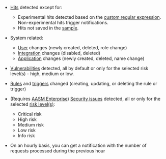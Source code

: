 * [Hits](../../../glossary-en.md#hit) detected except for:

    * Experimental hits detected based on the [custom regular expression](../../rules/regex-rule.md). Non-experimental hits trigger notifications.
    * Hits not saved in the [sample](../../events/grouping-sampling.md#sampling-of-hits).

* System related:
    * [User](../../../user-guides/settings/users.md) changes (newly created, deleted, role change)
    * [Integration](integrations-intro.md) changes (disabled, deleted)
    * [Application](../../../user-guides/settings/applications.md) changes (newly created, deleted, name change)
* [Vulnerabilities](../../../glossary-en.md#vulnerability) detected, all by default or only for the selected risk level(s) - high, medium or low.
* [Rules](../../../user-guides/rules/rules.md) and [triggers](../../../user-guides/triggers/triggers.md) changed (creating, updating, or deleting the rule or trigger)
* (Requires [AASM Enterprise](../../../api-attack-surface/setup.md#enabling)) [Security issues](../../../api-attack-surface/security-issues.md) detected, all or only for the selected [risk level(s)](../../../api-attack-surface/security-issues.md#issue-risk-level):
    * Critical risk
    * High risk
    * Medium risk
    * Low risk
    * Info risk
* On an hourly basis, you can get a notification with the number of requests processed during the previous hour